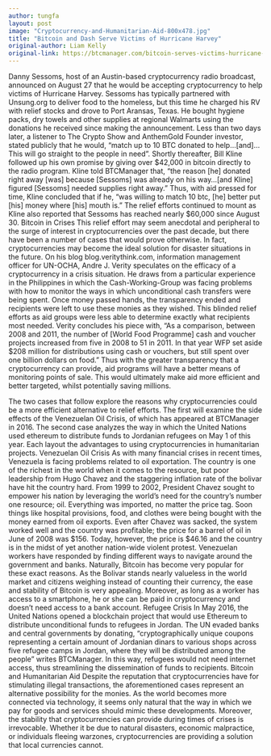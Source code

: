 ```yaml
---
author: tungfa
layout: post
image: "Cryptocurrency-and-Humanitarian-Aid-800x478.jpg"
title: "Bitcoin and Dash Serve Victims of Hurricane Harvey"
original-author: Liam Kelly 
original-link: https://btcmanager.com/bitcoin-serves-victims-hurricane-harvey/
---
```


Danny Sessoms, host of an Austin-based cryptocurrency radio broadcast, announced on August 27 that he would be accepting cryptocurrency to help victims of Hurricane Harvey. Sessoms has typically partnered with Unsung.org to deliver food to the homeless, but this time he charged his RV with relief stocks and drove to Port Aransas, Texas. He bought hygiene packs, dry towels and other supplies at regional Walmarts using the donations he received since making the announcement.
Less than two days later, a listener to The Crypto Show and AnthemGold Founder investor, stated publicly that he would, “match up to 10 BTC donated to help…[and]…This will go straight to the people in need”. Shortly thereafter, Bill Kline followed up his own promise by giving over $42,000 in bitcoin directly to the radio program.
Kline told BTCManager that, “the reason [he] donated right away [was] because [Sessoms] was already on his way…[and Kline] figured [Sessoms] needed supplies right away.” Thus, with aid pressed for time, Kline concluded that if he, “was willing to match 10 btc, [he] better put [his] money where [his] mouth is.”
The relief efforts continued to mount as Kline also reported that Sessoms has reached nearly $60,000 since August 30.
Bitcoin in Crises
This relief effort may seem anecdotal and peripheral to the surge of interest in cryptocurrencies over the past decade, but there have been a number of cases that would prove otherwise. In fact, cryptocurrencies may become the ideal solution for disaster situations in the future.
On his blog blog.veritythink.com, information management officer for UN-OCHA, Andre J. Verity speculates on the efficacy of a cryptocurrency in a crisis situation. He draws from a particular experience in the Philippines in which the Cash-Working-Group was facing problems with how to monitor the ways in which unconditional cash transfers were being spent. Once money passed hands, the transparency ended and recipients were left to use these monies as they wished. This blinded relief efforts as aid groups were less able to determine exactly what recipients most needed.
Verity concludes his piece with, “As a comparison, between 2008 and 2011, the number of [World Food Programme] cash and voucher projects increased from five in 2008 to 51 in 2011. In that year WFP set aside $208 million for distributions using cash or vouchers, but still spent over one billion dollars on food.”
Thus with the greater transparency that a cryptocurrency can provide, aid programs will have a better means of monitoring points of sale. This would ultimately make aid more efficient and better targeted, whilst potentially saving millions.

The two cases that follow explore the reasons why cryptocurrencies could be a more efficient alternative to relief efforts. The first will examine the side effects of the Venezuelan Oil Crisis, of which has appeared at BTCManager in 2016. The second case analyzes the way in which the United Nations used ethereum to distribute funds to Jordanian refugees on May 1 of this year.  Each layout the advantages to using cryptocurrencies in humanitarian projects.
Venezuelan Oil Crisis
As with many financial crises in recent times, Venezuela is facing problems related to oil exportation. The country is one of the richest in the world when it comes to the resource, but poor leadership from Hugo Chavez and the staggering inflation rate of the bolivar have hit the country hard.
From 1999 to 2002, President Chavez sought to empower his nation by leveraging the world’s need for the country’s number one resource; oil. Everything was imported, no matter the price tag. Soon things like hospital provisions, food, and clothes were being bought with the money earned from oil exports. Even after Chavez was sacked, the system worked well and the country was profitable; the price for a barrel of oil in June of 2008 was $156.
Today, however, the price is $46.16 and the country is in the midst of yet another nation-wide violent protest.
Venezuelan workers have responded by finding different ways to navigate around the government and banks. Naturally, Bitcoin has become very popular for these exact reasons. As the Bolivar stands nearly valueless in the world market and citizens weighing instead of counting their currency, the ease and stability of Bitcoin is very appealing. Moreover, as long as a worker has access to a smartphone, he or she can be paid in cryptocurrency and doesn’t need access to a bank account.
Refugee Crisis
In May 2016, the United Nations opened a blockchain project that would use Ethereum to distribute unconditional funds to refugees in Jordan. The UN evaded banks and central governments by donating, “cryptographically unique coupons representing a certain amount of Jordanian dinars to various shops across five refugee camps in Jordan, where they will be distributed among the people” writes BTCManager. In this way, refugees would not need internet access, thus streamlining the dissemination of funds to recipients.
Bitcoin and Humanitarian Aid
Despite the reputation that cryptocurrencies have for stimulating illegal transactions, the aforementioned cases represent an alternative possibility for the monies. As the world becomes more connected via technology, it seems only natural that the way in which we pay for goods and services should mimic these developments. Moreover, the stability that cryptocurrencies can provide during times of crises is irrevocable. Whether it be due to natural disasters, economic malpractice, or individuals fleeing warzones, cryptocurrencies are providing a solution that local currencies cannot.
